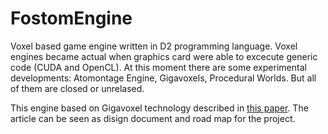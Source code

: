 FostomEngine
============

Voxel based game engine written in D2 programming language. Voxel engines became actual when graphics card were able
to excecute generic code (CUDA and OpenCL). At this moment there are some experimental developments: Atomontage Engine,
Gigavoxels, Procedural Worlds. But all of them are closed or unrelased.

This engine based on Gigavoxel technology described in 
[this paper](http://maverick.inria.fr/Publications/2011/Cra11/). The article can be seen as disign document and road map
for the project.

